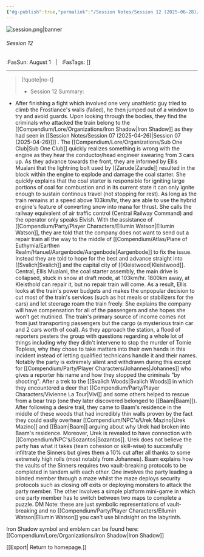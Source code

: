 ```yaml
---
{"dg-publish":true,"permalink":"/Session Notes/Session 12 (2025-06-28)/"}
---
```



![session.png|banner](/img/user/Assets/Images/Session.png)
###### Session 12
<span class="sub2">:FasSun: August 1 &nbsp; | &nbsp; :FasTags: []</span>
___

> [!quote|no-t] 
>- Session 12 Summary:
- After finishing a fight which involved one very unathletic guy tried to climb the Frostlance's walls (failed), he then jumped out of a window to try and avoid guards. Upon looking through the bodies, they find the criminals who attacked the train belong to the [[Compendium/Lore/Organizations/Iron Shadow\|Iron Shadow]] as they had seen in [[Session Notes/Session 07 (2025-04-26)\|Session 07 (2025-04-26)]]] .  The [[Compendium/Lore/Organizations/Sub One Club\|Sub One Club]] quickly realizes something is wrong with the engine as they hear the conductor/head engineer swearing from 3 cars up. As they advance towards the front, they are informed by Ellis Mualani that the lightning bolt used by [[Zarude\|Zarude]] resulted in the block within the engine to explode and damage the coal starter. She quickly explains that the coal starter is responsible for igniting large portions of coal for combustion and in its current state it can only ignite enough to sustain continous travel (not stopping for rest). As long as the train remains at a speed above 103km/hr, they are able to use the hybrid engine's feature of converting snow into mana for thrust.  She calls the railway equivalent of air traffic control (Central Railway Command) and the operator only speaks Elvish. With the assistance of [[Compendium/Party/Player Characters/Ellumin Watson\|Ellumin Watson]], they are told that the company does not want to send out a repair train all the way to the middle of [[Compendium/Atlas/Plane of Euthymia/Earthen Realm/Hanuel/Aargenbode/Aargenbode\|Aargenbode]] to fix the issue. Instead they are told to hope for the best and advance straight into [[Svalich\|Svalich]] and the capital city of [[Kleistwood\|Kleistwood]]. Central, Ellis Mualani, the coal starter assembly, the main drive is collapsed, stuck in snow at draft mode, at 103km/hr. 1800km away, at Kleisthold can repair it, but no repair train will come. As a result, Ellis looks at the train's power budgets and makes the unpopular decision to cut most of the train's services (such as hot meals or stabilizers for the cars) and let steerage roam the train freely. She explains the company will have compensation for all of the passengers and she hopes she won't get mutinied.  The train's primary source of income comes not from just transporting passengers but the cargo (a mysterious train car and 2 cars worth of coal). As they approach the station, a flood of reporters pesters the group with questions regarding a whole lot of things including why they didn't intervene to stop the murder of Tomie Topless, why they chose to take matters into their own hands in this incident instead of letting qualified technicans handle it and their names. Notably the party is extremely silent and withdrawn during this except for [[Compendium/Party/Player Characters/Johannes\|Johannes]] who gives a reporter his name and how they stopped the criminals "by shooting". After a trek to the [[Svalich Woods\|Svalich Woods]] in which they encountered a deer that [[Compendium/Party/Player Characters/Vivienne La Tour\|Vivi]] and some others helped to rescue from a bear trap (one they later discovered belonged to [[Baam\|Baam]]). After following a desire trail, they came to Baam's residence in the middle of these woods that had incredibly thin walls proven by the fact they could easily overhear [[Compendium/NPC's/Urek Mazino\|Urek Mazino]] and [[Baam\|Baam]] arguing about why Urek had broken into Baam's residence. Moreover, Urek is revealed to have connection with [[Compendium/NPC's/Sozantos\|Sozantos]]. Urek does not believe the party has what it takes (team cohesion or skill-wise) to succesfully infiltrate the Sinners but gives them a 10% cut after all thanks to some extremely high rolls (most notably from Johannes). Baam explains how the vaults of the Sinners requires two vault-breaking protocols to be completed in tandem with each other. One involves the party leading a blinded member through a maze whilst the maze deploys security protocols such as closing off exits or deploying monsters to attack the party member. The other involves a simple platform mini-game in which one party member has to switch between two maps to complete a puzzle. DM Note: these are just symbolic representations of vault-breaking and no [[Compendium/Party/Player Characters/Ellumin Watson\|Ellumin Watson]] you can't use blindsight on the labyrinth. 

Iron Shadow symbol and emblem can be found here: [[Compendium/Lore/Organizations/Iron Shadow\|Iron Shadow]]

[[Export\| Return to homepage.]]